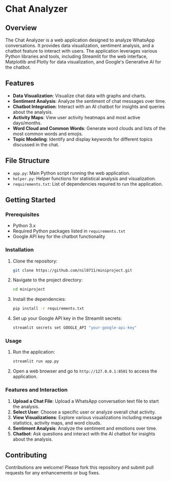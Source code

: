 
# Chat Analyzer

## Overview

The Chat Analyzer is a web application designed to analyze WhatsApp conversations. It provides data visualization, sentiment analysis, and a chatbot feature to interact with users. The application leverages various Python libraries and tools, including Streamlit for the web interface, Matplotlib and Plotly for data visualization, and Google's Generative AI for the chatbot.

## Features

- **Data Visualization**: Visualize chat data with graphs and charts.
- **Sentiment Analysis**: Analyze the sentiment of chat messages over time.
- **Chatbot Integration**: Interact with an AI chatbot for insights and queries about the analysis.
- **Activity Maps**: View user activity heatmaps and most active days/months.
- **Word Cloud and Common Words**: Generate word clouds and lists of the most common words and emojis.
- **Topic Modeling**: Identify and display keywords for different topics discussed in the chat.

## File Structure

- `app.py`: Main Python script running the web application.
- `helper.py`: Helper functions for statistical analysis and visualization.
- `requirements.txt`: List of dependencies required to run the application.


## Getting Started

### Prerequisites

- Python 3.x
- Required Python packages listed in `requirements.txt`
- Google API key for the chatbot functionality

### Installation

1. Clone the repository:
   ```sh
   git clone https://github.com/nil0711/miniproject.git
   ```
   
2. Navigate to the project directory:
   ```sh
   cd miniproject
   ```
   
3. Install the dependencies:
   ```sh
   pip install -r requirements.txt
   ```
   
4. Set up your Google API key in the Streamlit secrets:
   ```sh
   streamlit secrets set GOOGLE_API "your-google-api-key"
   ```

### Usage

1. Run the application:
   ```sh
   streamlit run app.py
   ```
   
2. Open a web browser and go to `http://127.0.0.1:8501` to access the application.

### Features and Interaction

1. **Upload a Chat File**: Upload a WhatsApp conversation text file to start the analysis.
2. **Select User**: Choose a specific user or analyze overall chat activity.
3. **View Visualizations**: Explore various visualizations including message statistics, activity maps, and word clouds.
4. **Sentiment Analysis**: Analyze the sentiment and emotions over time.
5. **Chatbot**: Ask questions and interact with the AI chatbot for insights about the analysis.

## Contributing

Contributions are welcome! Please fork this repository and submit pull requests for any enhancements or bug fixes.

